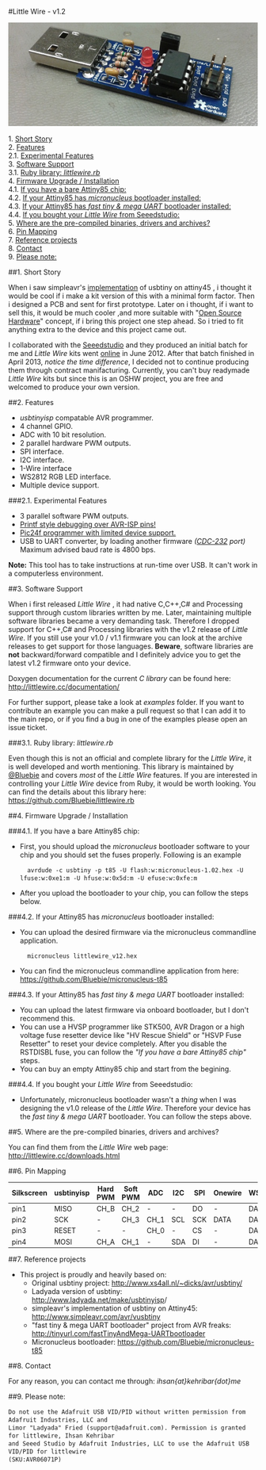 #Little Wire - v1.2

![little wire](lw.jpg)

1\.  [Short Story](#shortstory)  
2\.  [Features](#features)  
2.1\.  [Experimental Features](#experimentalfeatures)  
3\.  [Software Support](#softwaresupport)  
3.1\.  [Ruby library: _littlewire.rb_](#rubylibrary:_littlewire.rb_)  
4\.  [Firmware Upgrade / Installation](#firmwareupgrade/installation)  
4.1\.  [If you have a bare Attiny85 chip:](#ifyouhaveabareattiny85chip:)  
4.2\.  [If your Attiny85 has _micronucleus_ bootloader installed:](#ifyourattiny85has_micronucleus_bootloaderinstalled:)  
4.3\.  [If your Attiny85 has _fast tiny & mega UART_ bootloader installed:](#ifyourattiny85has_fasttiny&megauart_bootloaderinstalled:)  
4.4\.  [If you bought your _Little Wire_ from Seeedstudio:](#ifyouboughtyour_littlewire_fromseeedstudio:)  
5\.  [Where are the pre-compiled binaries, drivers and archives?](#wherearethepre-compiledbinariesdriversandarchives?)  
6\.  [Pin Mapping](#pinmapping)  
7\.  [Reference projects](#referenceprojects)  
8\.  [Contact](#contact)  
9\.  [Please note:](#pleasenote:)  

<a name="shortstory"></a>

##1\. Short Story

When i saw simpleavr's [implementation](http://www.simpleavr.com/avr/vusbtiny+) of usbtiny on attiny45 , i thought it would be cool if i make a kit version of this with a minimal form factor. Then i designed a PCB and sent for first prototype. Later on i thought, if i want to sell this, it would be much cooler ,and more suitable with "[Open Source Hardware](http://www.oshwa.org/definition/)" concept, if i bring this project one step ahead. So i tried to fit anything extra to the device and this project came out.

I collaborated with the [Seeedstudio](www.seeedstudio.com) and they produced an initial batch for me and _Little Wire_ kits went [online](http://www.seeedstudio.com/depot/little-wire-p-1212.html) in June 2012. After that batch finished in April 2013, _notice the time difference_, I decided not to continue producing them through contract manifacturing. Currently, you can't buy readymade _Little Wire_ kits but since this is an OSHW project, you are free and welcomed to produce your own version.

<a name="features"></a>

##2\. Features

- _usbtinyisp_ compatable AVR programmer.
- 4 channel GPIO.
- ADC with 10 bit resolution.
- 2 parallel hardware PWM outputs.
- SPI interface.
- I2C interface.
- 1-Wire interface
- WS2812 RGB LED interface.
- Multiple device support.
   
<a name="experimentalfeatures"></a>

###2.1\. Experimental Features
- 3 parallel software PWM outputs.
- [Printf style debugging over AVR-ISP pins!](http://blog.kehribar.me/?p=36)
- [Pic24f programmer with limited device support.](http://blog.kehribar.me/?p=171)
- USB to UART converter, by loading another firmware _([CDC-232](http://www.recursion.jp/avrcdc/cdc-232.html) port)_ Maximum advised baud rate is 4800 bps.

**Note:** This tool has to take instructions at run-time over USB. It can't work in a computerless environment.

<a name="softwaresupport"></a>

##3\. Software Support

When i first released _Little Wire_ , it had native C,C++,C# and Processing support through custom libraries written by me. Later, maintaining multiple software libraries became a very demanding task. Therefore I dropped support for C++,C# and Processing libraries with the v1.2 release of _Little Wire_. If you still use your v1.0 / v1.1 firmware you can look at the archive releases to get support for those languages. **Beware**, software libraries are **not** backward/forward compatible and I definitely advice you to get the latest v1.2 firmware onto your device.

Doxygen documentation for the current _C library_ can be found here: <http://littlewire.cc/documentation/>

For further support, please take a look at _examples_ folder. If you want to contribute an example you can make a pull request so that I can add it to the main repo, or if you find a bug in one of the examples please open an issue ticket.

<a name="rubylibrary:_littlewire.rb_"></a>

###3.1\. Ruby library: _littlewire.rb_

Even though this is not an official and complete library for the _Little Wire_, it is well developed and worth mentioning. This library is maintained by [@Bluebie](http://twitter.com/bluebie) and covers _most_ of the _Little Wire_ features. If you are interested in controlling your _Little Wire_ device from Ruby, it would be worth looking. You can find the details about this library here: <https://github.com/Bluebie/littlewire.rb>

<a name="firmwareupgrade/installation"></a>

##4\. Firmware Upgrade / Installation

<a name="ifyouhaveabareattiny85chip:"></a>

###4.1\. If you have a bare Attiny85 chip:

- First, you should upload the _micronucleus_ bootloader software to your chip and you should set the fuses properly. Following is an example 

		avrdude -c usbtiny -p t85 -U flash:w:micronucleus-1.02.hex -U lfuse:w:0xe1:m -U hfuse:w:0x5d:m -U efuse:w:0xfe:m

- After you upload the bootloader to your chip, you can follow the steps below. 

<a name="ifyourattiny85has_micronucleus_bootloaderinstalled:"></a>

###4.2\. If your Attiny85 has _micronucleus_ bootloader installed:

- You can upload the desired firmware via the micronucleus commandline application.

		micronucleus littlewire_v12.hex
		
- You can find the micronucleus commandline application from here: <https://github.com/Bluebie/micronucleus-t85>

<a name="ifyourattiny85has_fasttiny&megauart_bootloaderinstalled:"></a>

###4.3\. If your Attiny85 has _fast tiny & mega UART_ bootloader installed:

- You can upload the latest firmware via onboard bootloader, but I don't recommend this.
- You can use a HVSP programmer like STK500, AVR Dragon or a high voltage fuse resetter device like "HV Rescue Shield" or "HSVP Fuse Resetter" to reset your device completely. After you disable the RSTDISBL fuse, you can follow the _"If you have a bare Attiny85 chip"_ steps.
- You can buy an empty Attiny85 chip and start from the begining.

<a name="ifyouboughtyour_littlewire_fromseeedstudio:"></a>

###4.4\. If you bought your _Little Wire_ from Seeedstudio:
- Unfortunately, micronucleus bootloader wasn't a _thing_ when I was designing the v1.0 release of the _Little Wire_. Therefore your device has the _fast tiny & mega UART_ bootloader. You can follow the steps above.

<a name="wherearethepre-compiledbinariesdriversandarchives?"></a>

##5\. Where are the pre-compiled binaries, drivers and archives?

You can find them from the _Little Wire_ web page: <http://littlewire.cc/downloads.html>

<a name="pinmapping"></a>

##6\. Pin Mapping
	
|Silkscreen|usbtinyisp|Hard PWM|Soft PWM|ADC |I2C|SPI|Onewire|WS2812|CDC-232|
|----------|----------|--------|--------|----|---|---|-------|------|-------|
|pin1      |MISO      |CH_B    |CH_2    |-   |-  |DO |-      |DATA  |TX     |
|pin2      |SCK       |-       |CH_3    |CH_1|SCL|SCK|DATA   |DATA  |-      |
|pin3      |RESET     |-       |-       |CH_0|-  |CS |-      |DATA  |-      |
|pin4      |MOSI      |CH_A    |CH_1    |-   |SDA|DI |-      |DATA  |RX     |

<a name="referenceprojects"></a>

##7\. Reference projects

- This project is proudly and heavily based on: 
    - Original usbtiny project: <http://www.xs4all.nl/~dicks/avr/usbtiny/>
    - Ladyada version of usbtiny: <http://www.ladyada.net/make/usbtinyisp>/
    - simpleavr's implementation of usbtiny on Attiny45: <http://www.simpleavr.com/avr/vusbtiny>
    - "fast tiny & mega UART bootloader" project from AVR freaks: <http://tinyurl.com/fastTinyAndMega-UARTbootloader>
    - Micronucleus bootloader: <https://github.com/Bluebie/micronucleus-t85>

<a name="contact"></a>

##8\. Contact

For any reason, you can contact me through: _ihsan{at}kehribar{dot}me_

<a name="pleasenote:"></a>

##9\. Please note: 

	Do not use the Adafruit USB VID/PID without written permission from Adafruit Industries, LLC and 
	Limor "Ladyada" Fried (support@adafruit.com). Permission is granted for littlewire, Ihsan Kehribar
	and Seeed Studio by Adafruit Industries, LLC to use the Adafruit USB VID/PID for littlewire 
	(SKU:AVR06071P)		
